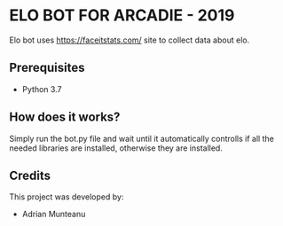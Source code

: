 # ELO BOT FOR ARCADIE - 2019

Elo bot uses https://faceitstats.com/ site to collect data about elo.

## Prerequisites

- Python 3.7

## How does it works?

Simply run the bot.py file and wait until it automatically controlls if all the needed libraries are installed, otherwise they are installed.

## Credits
This project was developed by:
- Adrian Munteanu